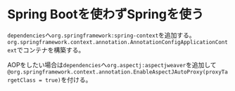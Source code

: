 # Spring Bootを使わずSpringを使う

`dependencies`へ`org.springframework:spring-context`を追加する。
`org.springframework.context.annotation.AnnotationConfigApplicationContext`でコンテナを構築する。

AOPをしたい場合は`dependencies`へ`org.aspectj:aspectjweaver`を追加して`@org.springframework.context.annotation.EnableAspectJAutoProxy(proxyTargetClass = true)`を付ける。


